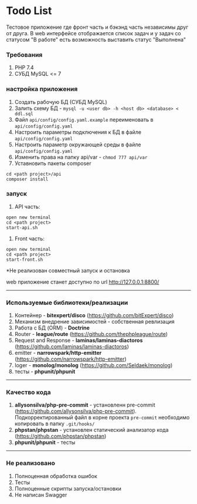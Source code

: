 # Todo List<br>

Тестовое приложение где фронт часть и бэкэнд часть независимы друг от друга. 
В web интерфейсе отображается список задач и у задач со статусом "В работе" есть возможность выставить статус "Выполнена"

### Требования
1.  PHP 7.4
2. СУБД MySQL <= 7


### настройка приложения

1. Создать рабочую БД (СУБД MySQL)
2. Залить схему БД -
`mysql -u <user db> -h <host db> <database> < ddl.sql`
3. Файл `api/config/config.yaml.example` переименовать в `api/config/config.yaml`
4. Настроить параметры подключения к БД в файле `api/config/config.yaml`
5. Настроить параметр окружающей среды в файле `api/config/config.yaml`
6. Изменить права на папку api/var - `chmod 777 api/var`
7. Уставновить пакеты composer <br>
```
cd <path project>/api
composer install
```

### запуск
1. API часть: <br>
```
open new terminal
cd <path project>
start-api.sh
```  
1. Front часть: <br>
```
open new terminal
cd <path project>
start-front.sh
```   
*Не реализован совместный запуск и остановка

web приложение станет доступно по url http://127.0.0.1:8800/

---
### Используемые библиотеки/реализации
1. Контейнер - **bitexpert/disco** (https://github.com/bitExpert/disco)
2. Механизм внедрение зависимостей - собственная ревлизация
2. Работа с БД (ORM) - **Doctrine**
3. Router - **league/route** (https://github.com/thephpleague/route)
4. Request and Response - **laminas/laminas-diactoros** (https://github.com/laminas/laminas-diactoros) 
5. emitter - **narrowspark/http-emitter** (https://github.com/narrowspark/http-emitter)
6. loger - **monolog/monolog** (https://github.com/Seldaek/monolog)
7. тесты - **phpunit/phpunit**

---
### Качество кода

1. **allysonsilva/php-pre-commit** - установленн pre-commit (https://github.com/allysonsilva/php-pre-commit). Подкорректированный файл в корне проекта `pre-commit` необходимо копировать в папку `.git/hooks/`
2. **phpstan/phpstan** - установлен статический анализатор кода (https://github.com/phpstan/phpstan)
3. **phpunit/phpunit** - тесты

---
### Не реализовано

1. Полноценная обработка ошибок
2. Тесты
3. Полноценные скрипты запуска/остановки
4. Не написан Swagger






